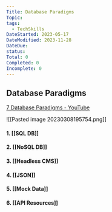 ```yaml
---
Title: Database Paradigms
Topic: 
tags:
  - TechSkills
DateStarted: 2023-05-17
DateModified: 2023-11-28
DateDue: 
status: 
Total: 0
Completed: 0
Incomplete: 0
---
```

## Database Paradigms
[7 Database Paradigms - YouTube](https://www.youtube.com/watch?v=W2Z7fbCLSTw&list=PL0vfts4VzfNjQOM9VClyL5R0LeuTxlAR3&index=10)

![[Pasted image 20230308195754.png]]

#### 1. [[SQL DB]]
#### 2. [[NoSQL DB]]
#### 3. [[Headless CMS]]
#### 4. [[JSON]]
#### 5. [[Mock Data]]
#### 6. [[API Resources]]